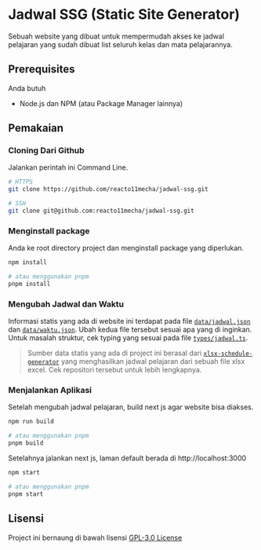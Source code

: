 # Jadwal SSG (Static Site Generator)

Sebuah website yang dibuat untuk mempermudah akses ke jadwal pelajaran yang sudah dibuat list seluruh kelas dan mata pelajarannya.

## Prerequisites

Anda butuh

- Node.js dan NPM (atau Package Manager lainnya)

## Pemakaian

### Cloning Dari Github

Jalankan perintah ini Command Line.

```sh
# HTTPS
git clone https://github.com/reacto11mecha/jadwal-ssg.git

# SSH
git clone git@github.com:reacto11mecha/jadwal-ssg.git
```

### Menginstall package

Anda ke root directory project dan menginstall package yang diperlukan.

```sh
npm install

# atau menggunakan pnpm
pnpm install
```

### Mengubah Jadwal dan Waktu

Informasi statis yang ada di website ini terdapat pada file [`data/jadwal.json`](data/jadwal.json) dan [`data/waktu.json`](data/waktu.json). Ubah kedua file tersebut sesuai apa yang di inginkan. Untuk masalah struktur, cek typing yang sesuai pada file [`types/jadwal.ts`](types/jadwal.ts).

> Sumber data statis yang ada di project ini berasal dari [`xlsx-schedule-generator`](https://github.com/reacto11mecha/xlsx-schedule-generator) yang menghasilkan jadwal pelajaran dari sebuah file xlsx excel. Cek repositori tersebut untuk lebih lengkapnya.

### Menjalankan Aplikasi

Setelah mengubah jadwal pelajaran, build next js agar website bisa diakses.

```sh
npm run build

# atau menggunakan pnpm
pnpm build
```

Setelahnya jalankan next js, laman default berada di http://localhost:3000

```sh
npm start

# atau menggunakan pnpm
pnpm start
```

## Lisensi

Project ini bernaung di bawah lisensi [GPL-3.0 License](LICENSE)
